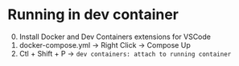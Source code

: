 # Running in dev container
0. Install Docker and Dev Containers extensions for VSCode
1. docker-compose.yml -> Right Click -> Compose Up
2. Ctl + Shift + P -> `dev containers: attach to running container`
